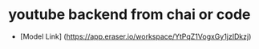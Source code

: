 # youtube backend from chai or code

- [Model Link] (https://app.eraser.io/workspace/YtPqZ1VogxGy1jzIDkzj)